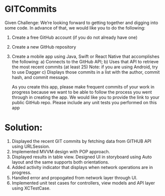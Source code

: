 # GITCommits

Given Challenge:
We’re looking forward to getting together and digging into some code. In advance of that, we would like you to do the following: 
1. Create a free GitHub account (if you do not already have one) 
2. Create a new GitHub repository 
3. Create a mobile app using Java, Swift or React Native that accomplishes the following: 
    a) Connects to the GitHub API; 
    b) Uses that API to retrieve the most recent commits (at least 25) Note: if you are using Android, try to use Dagger 
    c) Displays those commits in a list with the author, commit hash, and commit message. 
    
    As you create this app, please make frequent commits of your work in progress because we want to be able to follow the process you went through in creating the app. We would like you to provide the link to your public GitHub repo.  Please include any unit tests you performed on this app

# Solution:

1. Displayed the recent GIT commits by fetching data from GITHUB API using URLSession.
2. Implemented MVVM design with POP approach.
3. Displayed results in table view. Designed UI in storyboard using Auto layout and the same supports both orientations.
4. Added activity indicator that displays when network operations are in progress.
5. Handled error and propogated from network layer through UI.
6. Implemented unit test cases for controllers, view models and API layer using XCTestCase.

